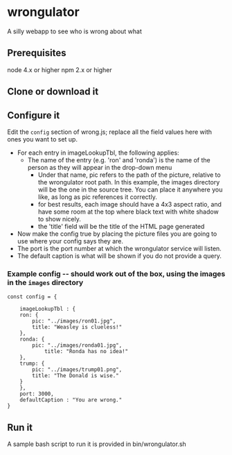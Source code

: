 # wrongulator
A silly webapp to see who is wrong about what

## Prerequisites

node 4.x or higher
npm 2.x or higher

## Clone or download it

## Configure it

Edit the `config` section of wrong.js; replace all the field values here with ones you want to set up.

* For each entry in imageLookupTbl, the following applies:
  * The name of the entry (e.g. 'ron' and 'ronda') is the name of the person as they will appear in the drop-down menu
    * Under that name, pic refers to the path of the picture, relative to the wrongulator root path.  In this example, the images directory will be the one in the source tree.  You can place it anywhere you like, as long as pic references it correctly.
    * for best results, each image should have a 4x3 aspect ratio, and have some room at the top where black text with white shadow to show nicely.
    * the 'title' field will be the title of the HTML page generated
* Now make the config true by placing the picture files you are going to use where your config says they are.
* The port is the port number at which the wrongulator service will listen.
* The default caption is what will be shown if you do not provide a query.

### Example config -- should work out of the box, using the images in the `images` directory

```
const config = {

    imageLookupTbl : {
	ron: {
	    pic: "../images/ron01.jpg",
	    title: "Weasley is clueless!"
	},
	ronda: {
	    pic: "../images/ronda01.jpg",
            title: "Ronda has no idea!"
	},
	trump: {
	    pic: "../images/trump01.png",
	    title: "The Donald is wise."
	}
    },
    port: 3000,
    defaultCaption : "You are wrong."
}
```

## Run it

A sample bash script to run it is provided in bin/wrongulator.sh